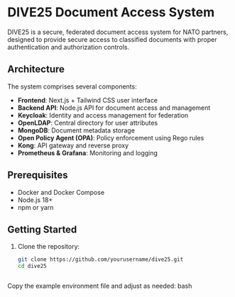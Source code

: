 # DIVE25 Document Access System

DIVE25 is a secure, federated document access system for NATO partners, designed to provide secure access to classified documents with proper authentication and authorization controls.

## Architecture

The system comprises several components:

- **Frontend**: Next.js + Tailwind CSS user interface
- **Backend API**: Node.js API for document access and management
- **Keycloak**: Identity and access management for federation
- **OpenLDAP**: Central directory for user attributes
- **MongoDB**: Document metadata storage
- **Open Policy Agent (OPA)**: Policy enforcement using Rego rules
- **Kong**: API gateway and reverse proxy
- **Prometheus & Grafana**: Monitoring and logging

## Prerequisites

- Docker and Docker Compose
- Node.js 18+
- npm or yarn

## Getting Started

1. Clone the repository:
   ```bash
   git clone https://github.com/yourusername/dive25.git
   cd dive25



Copy the example environment file and adjust as needed:
bash